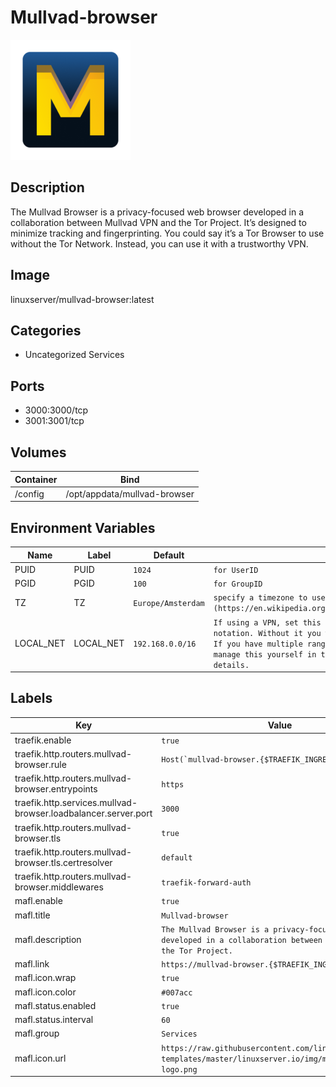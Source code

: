 # Mullvad-browser

![Logo](images/Mullvadbrowser.png)

## Description
The Mullvad Browser is a privacy\-focused web browser developed in a collaboration between Mullvad VPN and the Tor Project. It’s designed to minimize tracking and fingerprinting. You could say it’s a Tor Browser to use without the Tor Network. Instead, you can use it with a trustworthy VPN.

## Image
linuxserver/mullvad-browser:latest

## Categories
- Uncategorized Services

## Ports
- 3000:3000/tcp
- 3001:3001/tcp

## Volumes
| Container | Bind |
|-----------|------|
| /config | /opt/appdata/mullvad-browser |

## Environment Variables
| Name | Label | Default | Description |
|------|-------|---------|-------------|
| PUID | PUID | ```1024``` | ```for UserID``` |
| PGID | PGID | ```100``` | ```for GroupID``` |
| TZ | TZ | ```Europe/Amsterdam``` | ```specify a timezone to use, see this [list](https://en.wikipedia.org/wiki/List_of_tz_database_time_zones#List).``` |
| LOCAL_NET | LOCAL_NET | ```192.168.0.0/16``` | ```If using a VPN, set this to your local LAN IP range using CIDR notation. Without it you will be unable to access the web interface. If you have multiple ranges or a complex LAN setup you will need to manage this yourself in the wg0.conf, see the App Setup section for details.``` |

## Labels
| Key | Value |
|-----|-------|
| traefik.enable | ```true``` |
| traefik.http.routers.mullvad-browser.rule | ```Host(`mullvad-browser.{$TRAEFIK_INGRESS_DOMAIN}`)``` |
| traefik.http.routers.mullvad-browser.entrypoints | ```https``` |
| traefik.http.services.mullvad-browser.loadbalancer.server.port | ```3000``` |
| traefik.http.routers.mullvad-browser.tls | ```true``` |
| traefik.http.routers.mullvad-browser.tls.certresolver | ```default``` |
| traefik.http.routers.mullvad-browser.middlewares | ```traefik-forward-auth``` |
| mafl.enable | ```true``` |
| mafl.title | ```Mullvad-browser``` |
| mafl.description | ```The Mullvad Browser is a privacy-focused web browser developed in a collaboration between Mullvad VPN and the Tor Project.``` |
| mafl.link | ```https://mullvad-browser.{$TRAEFIK_INGRESS_DOMAIN}``` |
| mafl.icon.wrap | ```true``` |
| mafl.icon.color | ```#007acc``` |
| mafl.status.enabled | ```true``` |
| mafl.status.interval | ```60``` |
| mafl.group | ```Services``` |
| mafl.icon.url | ```https://raw.githubusercontent.com/linuxserver/docker-templates/master/linuxserver.io/img/mullvad-browser-logo.png``` |

